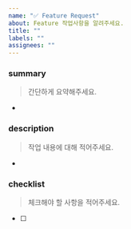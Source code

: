 ```yaml
---
name: "✅ Feature Request"
about: Feature 작업사항을 알려주세요.
title: ""
labels: ""
assignees: ""
---
```


### summary

> 간단하게 요약해주세요.

-

### description

> 작업 내용에 대해 적어주세요.

-

### checklist

> 체크해야 할 사항을 적어주세요.

- [ ]
